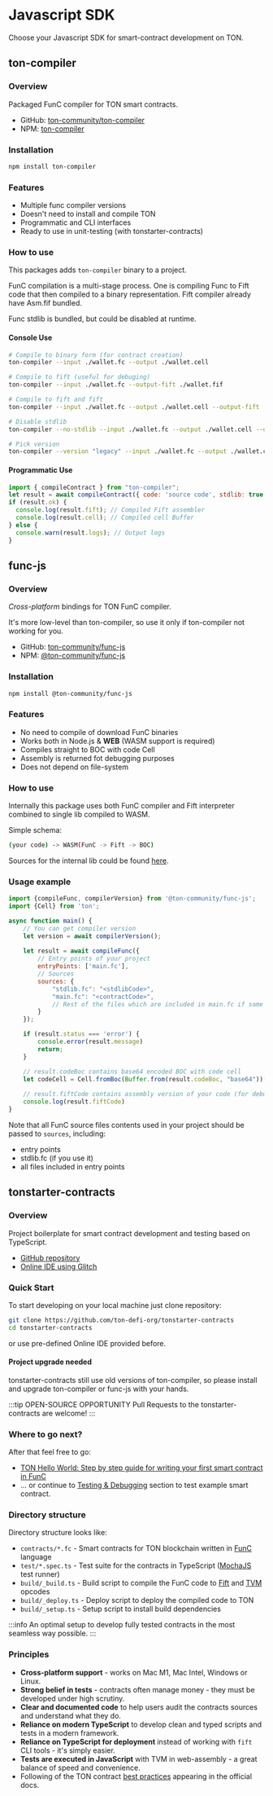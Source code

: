 # Javascript SDK

Choose your Javascript SDK for smart-contract development on TON.

## ton-compiler

### Overview

Packaged FunC compiler for TON smart contracts.
* GitHub: [ton-community/ton-compiler](https://github.com/ton-community/ton-compiler)
* NPM: [ton-compiler](https://www.npmjs.com/package/ton-compiler)

### Installation

```bash npm2yarn
npm install ton-compiler
```

### Features

* Multiple func compiler versions
* Doesn't need to install and compile TON
* Programmatic and CLI interfaces
* Ready to use in unit-testing (with tonstarter-contracts)

### How to use

This packages adds `ton-compiler` binary to a project.

FunC compilation is a multi-stage process. One is compiling Func to Fift code that then compiled to a binary representation. Fift compiler already have Asm.fif bundled.

Func stdlib is bundled, but could be disabled at runtime.

#### Console Use

```bash
# Compile to binary form (for contract creation)
ton-compiler --input ./wallet.fc --output ./wallet.cell

# Compile to fift (useful for debuging)
ton-compiler --input ./wallet.fc --output-fift ./wallet.fif

# Compile to fift and fift
ton-compiler --input ./wallet.fc --output ./wallet.cell --output-fift ./wallet.fif

# Disable stdlib
ton-compiler --no-stdlib --input ./wallet.fc --output ./wallet.cell --output-fift ./wallet.fif

# Pick version
ton-compiler --version "legacy" --input ./wallet.fc --output ./wallet.cell --output-fift ./wallet.fif
```

#### Programmatic Use

```javascript
import { compileContract } from "ton-compiler";
let result = await compileContract({ code: 'source code', stdlib: true, version: 'latest' });
if (result.ok) {
  console.log(result.fift); // Compiled Fift assembler
  console.log(result.cell); // Compiled cell Buffer
} else {
  console.warn(result.logs); // Output logs
}
```

## func-js

### Overview

_Cross-platform_ bindings for TON FunC compiler.

It's more low-level than ton-compiler, so use it only if ton-compiler not working for you.

* GitHub: [ton-community/func-js](https://github.com/ton-community/func-js)
* NPM: [@ton-community/func-js](https://www.npmjs.com/package/@ton-community/func-js)

### Installation

```bash npm2yarn
npm install @ton-community/func-js
```

### Features

* No need to compile of download FunC binaries
* Works both in Node.js & **WEB** (WASM support is required)
* Compiles straight to BOC with code Cell
* Assembly is returned fot debugging purposes
* Does not depend on file-system


### How to use

Internally this package uses both FunC compiler and Fift interpreter combined to single lib compiled to WASM.

Simple schema:

```bash
(your code) -> WASM(FunC -> Fift -> BOC)
```

Sources for the internal lib could be found [here](https://github.com/ton-blockchain/ton/tree/testnet/crypto/funcfiftlib).

### Usage example

```javascript
import {compileFunc, compilerVersion} from '@ton-community/func-js';
import {Cell} from 'ton';

async function main() {
    // You can get compiler version 
    let version = await compilerVersion();
    
    let result = await compileFunc({
        // Entry points of your project
        entryPoints: ['main.fc'],
        // Sources
        sources: {
            "stdlib.fc": "<stdlibCode>",
            "main.fc": "<contractCode>",
            // Rest of the files which are included in main.fc if some
        }
    });

    if (result.status === 'error') {
        console.error(result.message)
        return;
    }

    // result.codeBoc contains base64 encoded BOC with code cell 
    let codeCell = Cell.fromBoc(Buffer.from(result.codeBoc, "base64"))[0];
    
    // result.fiftCode contains assembly version of your code (for debug purposes)
    console.log(result.fiftCode)
}
```

Note that all FunC source files contents used in your project should be passed to `sources`, including:

* entry points
* stdlib.fc (if you use it)
* all files included in entry points



## tonstarter-contracts

### Overview

Project boilerplate for smart contract development and testing based on TypeScript.

* [GitHub repository](https://github.com/ton-defi-org/tonstarter-contracts)
* [Online IDE using Glitch](https://glitch.com/edit/#!/remix/clone-from-repo?&REPO_URL=https%3A%2F%2Fgithub.com%2Fton-defi-org%2Ftonstarter-contracts.git)

### Quick Start

To start developing on your local machine just clone repository:

```bash
git clone https://github.com/ton-defi-org/tonstarter-contracts
cd tonstarter-contracts
```
or use pre-defined Online IDE provided before.

#### Project upgrade needed

tonstarter-contracts still use old versions of ton-compiler, so please install and upgrade ton-compiler or func-js with your hands.

:::tip OPEN-SOURCE OPPORTUNITY
Pull Requests to the tonstarter-contracts are welcome!
:::

### Where to go next?

After that feel free to go:
* [TON Hello World: Step by step guide for writing your first smart contract in FunC](https://blog.ton.org/step-by-step-guide-for-writing-your-first-smart-contract-in-func)
* ... or continue to [Testing & Debugging](/develop/smart-contracts/testing/tonstarter) section to test example smart contract.


### Directory structure

Directory structure looks like:

* `contracts/*.fc` - Smart contracts for TON blockchain written in [FunC](https://ton.org/docs/#/func) language
* `test/*.spec.ts` - Test suite for the contracts in TypeScript ([MochaJS](https://mochajs.org/) test runner)
* `build/_build.ts` - Build script to compile the FunC code to [Fift](https://ton.org/docs/fiftbase.pdf) and [TVM](https://ton.org/docs/tvm.pdf) opcodes
* `build/_deploy.ts` - Deploy script to deploy the compiled code to TON
* `build/_setup.ts` - Setup script to install build dependencies

:::info
An optimal setup to develop fully tested contracts in the most seamless way possible.
:::

### Principles

* **Cross-platform support** - works on Mac M1, Mac Intel, Windows or Linux.
* **Strong belief in tests** - contracts often manage money - they must be developed under high scrutiny.
* **Clear and documented code** to help users audit the contracts sources and understand what they do.
* **Reliance on modern TypeScript** to develop clean and typed scripts and tests in a modern framework.
* **Reliance on TypeScript for deployment** instead of working with `fift` CLI tools - it's simply easier.
* **Tests are executed in JavaScript** with TVM in web-assembly - a great balance of speed and convenience.
* Following of the TON contract [best practices](/develop/smart-contracts/guidelines) appearing in the official docs.
